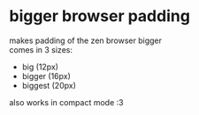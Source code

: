 # bigger browser padding
makes padding of the zen browser bigger \
comes in 3 sizes:
- big (12px)
- bigger (16px)
- biggest (20px) 
  
also works in compact mode :3
